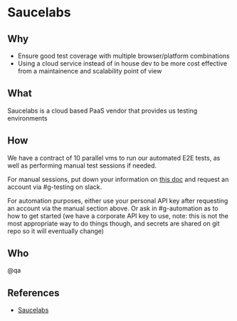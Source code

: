 # Saucelabs

## Why
- Ensure good test coverage with multiple browser/platform combinations
- Using a cloud service instead of in house dev to be more cost effective from a maintainence and scalability point of view  


## What
Saucelabs is a cloud based PaaS vendor that provides us testing environments 

## How
We have a contract of 10 parallel vms to run our automated E2E tests, as well as performing manual test sessions if needed. 

For manual sessions, put down your information on [this doc](https://docs.google.com/spreadsheets/d/1h-DtiKSI29giQ-78AgDcGMRKxhjfvVV6rQ8aDHcoTSg) and request an account via #g-testing on slack.

For automation purposes, either use your personal API key after requesting an account via the manual section above. Or ask in #g-automation as to how to get started (we have a corporate API key to use, note: this is not the most appropriate way to do things though, and secrets are shared on git repo so it will eventually change)

## Who

@qa

## References

* [Saucelabs](https://saucelabs.com)